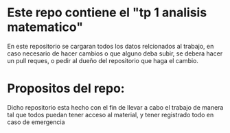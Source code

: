 # Este repo contiene el "tp 1 analisis matematico"

En este repositorio se cargaran todos los datos relcionados al trabajo, en caso necesario de hacer cambios o que alguno deba subir, se debera hacer un pull reques, o pedir al dueño del repositorio que haga el cambio.

# Propositos del repo: 

Dicho repositorio esta hecho con el fin de llevar a cabo el trabajo de manera tal que todos puedan tener acceso al material, y tener registrado todo en caso de emergencia
